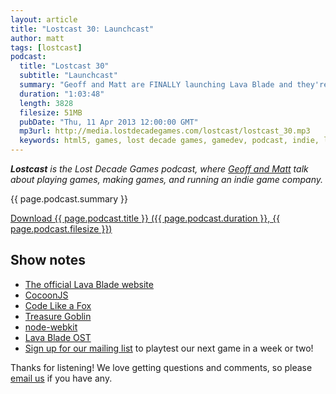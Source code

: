```yaml
---
layout: article
title: "Lostcast 30: Launchcast"
author: matt
tags: [lostcast]
podcast:
  title: "Lostcast 30"
  subtitle: "Launchcast"
  summary: "Geoff and Matt are FINALLY launching Lava Blade and they're so excited that this podcast is now called LAUNCHCAST! (not really)"
  duration: "1:03:48"
  length: 3828
  filesize: 51MB
  pubDate: "Thu, 11 Apr 2013 12:00:00 GMT"
  mp3url: http://media.lostdecadegames.com/lostcast/lostcast_30.mp3
  keywords: html5, games, lost decade games, gamedev, podcast, indie, lostcast
---
```

_**Lostcast** is the Lost Decade Games podcast, where [Geoff and Matt](/about/) talk about playing games, making games, and running an indie game company._

{{ page.podcast.summary }}

<a class="download-podcast" href="{{ page.podcast.mp3url }}">
	Download {{ page.podcast.title }} ({{ page.podcast.duration }}, {{ page.podcast.filesize }})
</a>

## Show notes

* [The official Lava Blade website](http://www.lavablade.com/)
* [CocoonJS](http://www.ludei.com/tech/cocoonjs)
* [Code Like a Fox](/lostcast-episode-2-code-like-a-fox/)
* [Treasure Goblin](/play-treasure-goblin)
* [node-webkit](https://github.com/rogerwang/node-webkit)
* [Lava Blade OST](http://joshuamorse.bandcamp.com/album/lava-blade-original-soundtrack)
* [Sign up for our mailing list](http://goo.gl/3Iaku) to playtest our next game in a week or two!

Thanks for listening! We love getting questions and comments, so please [email us](mailto:hello@lostdecadegames.com) if you have any.
